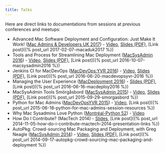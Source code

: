 ```yaml
---
title: Talks
---
```


Here are direct links to documentations from sessions at previous conferences and meetups:

  * Advanced Mac Software Deployment and Configuration: Just Make It Work! ([Mac Admins & Developers UK 2017](http://www.macad.uk)) - [Video](https://www.youtube.com/watch?v=pD6Pze1zQ4c), [Slides (PDF)](images/2017/02/MacADUK2017_TimSutton.pdf), [Link post]({% post_url 2017-02-07-macaduk2017 %})
  * Tools and Process for Streamlining Mac Deployment ([MacSysAdmin 2016](http://docs.macsysadmin.se/2016/2016doc.html)) - [Video](http://docs.macsysadmin.se/2016/video/Day4Session1.mp4), [Slides (PDF)](http://docs.macsysadmin.se/2016/pdf/Day4Session1.pdf), [Link post]({% post_url 2016-10-07-macsysadmin2016 %})
  * Jenkins CI for MacDevOps ([MacDevOps:YVR 2016](http://macdevops.ca)) - [Video](http://cdn.macdevops.ca/MDO2016/jenkins/Default.html), [Slides (PDF)](images/2016/06/MacDevOpsYVR2016.pdf), [Link post]({% post_url 2016-06-20-macdevopsyvr-2016 %})
  * Managing the User Experience ([MacDeployment 2016](http://macdeployment.ca)) - [Slides (PDF)](http://macdeployment.ca/sites/macdeployment.ca/files/macdeploy_2016.pdf), [Link post]({% post_url 2016-06-16-macdeploy2016 %})
  * MacSysAdmin Tools Smörgåsbord ([MacSysAdmin 2015](http://docs.macsysadmin.se/2015/2015doc.html)) - [Video](http://docs.macsysadmin.se/2015/video/Day1Session4.mp4), [Slides (PDF)](http://docs.macsysadmin.se/2015/pdf/Day1Session4.pdf), [Link post]({% post_url 2015-09-29-smorgasbord %})
  * Python for Mac Admins ([MacDevOpsYVR 2015](http://www.macdevops.ca/)) - [Video](http://cdn.macdevops.ca/MDO2015/tim/NewStandardPlayer.html?plugin=HTML5), [Link post]({% post_url 2015-06-18-python-for-mac-admins-session-resources %})
  * Why Mac Sysadmins Love Python ([Montréal-Python 52](http://montrealpython.org/)) - [Video](https://www.youtube.com/watch?v=G2kSD3MU5uM)
  * How Do I Contribute? (MacTech 2014) - [Slides](http://www.slideshare.net/timothysutton/how-do-i-contribute), [Link post]({% post_url 2014-11-05-how-do-i-contribute-mactech-2014-presentation-links %})
  * AutoPkg: Crowd-sourcing Mac Packaging and Deployment, with Greg Neagle ([MacSysAdmin 2014](http://docs.macsysadmin.se/2014/2014doc.html)) - [Video](http://docs.macsysadmin.se/2014/video/Day2Session5.mp4), [Slides (PDF)](http://docs.macsysadmin.se/2014/pdf/AutoPkg_Crowd-sourcing_Mac_packaging_and_deployment.pdf), [Link post]({% post_url 2014-09-17-autopkg-crowd-sourcing-mac-packaging-and-deployment %})
